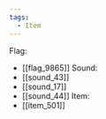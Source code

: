 ```yaml
---
tags:
  - Item
---
```

Flag:
- [[flag_9865]]
Sound:
- [[sound_43]]
- [[sound_17]]
- [[sound_44]]
Item:
- [[item_501]]
